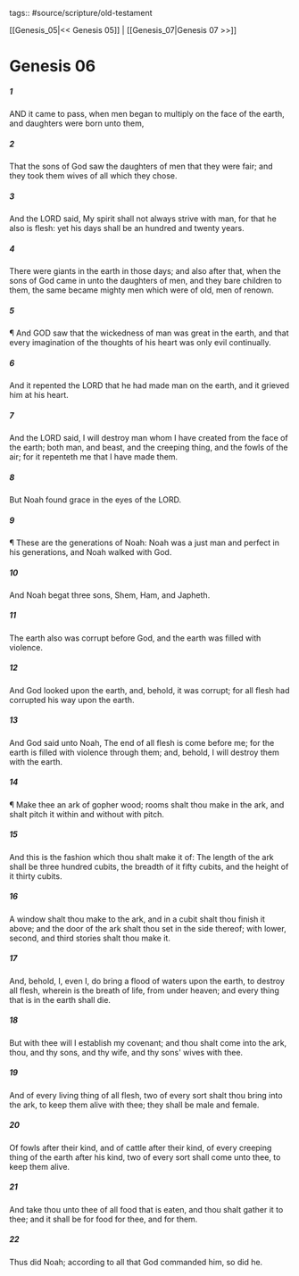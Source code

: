 tags:: #source/scripture/old-testament

[[Genesis_05|<< Genesis 05]] | [[Genesis_07|Genesis 07 >>]]

# Genesis 06

##### 1

AND it came to pass, when men began to multiply on the face of the earth, and daughters were born unto them,

##### 2

That the sons of God saw the daughters of men that they were fair; and they took them wives of all which they chose.

##### 3

And the LORD said, My spirit shall not always strive with man, for that he also is flesh: yet his days shall be an hundred and twenty years.

##### 4

There were giants in the earth in those days; and also after that, when the sons of God came in unto the daughters of men, and they bare children to them, the same became mighty men which were of old, men of renown.

##### 5

¶ And GOD saw that the wickedness of man was great in the earth, and that every imagination of the thoughts of his heart was only evil continually.

##### 6

And it repented the LORD that he had made man on the earth, and it grieved him at his heart.

##### 7

And the LORD said, I will destroy man whom I have created from the face of the earth; both man, and beast, and the creeping thing, and the fowls of the air; for it repenteth me that I have made them.

##### 8

But Noah found grace in the eyes of the LORD.

##### 9

¶ These are the generations of Noah: Noah was a just man and perfect in his generations, and Noah walked with God.

##### 10

And Noah begat three sons, Shem, Ham, and Japheth.

##### 11

The earth also was corrupt before God, and the earth was filled with violence.

##### 12

And God looked upon the earth, and, behold, it was corrupt; for all flesh had corrupted his way upon the earth.

##### 13

And God said unto Noah, The end of all flesh is come before me; for the earth is filled with violence through them; and, behold, I will destroy them with the earth.

##### 14

¶ Make thee an ark of gopher wood; rooms shalt thou make in the ark, and shalt pitch it within and without with pitch.

##### 15

And this is the fashion which thou shalt make it of: The length of the ark shall be three hundred cubits, the breadth of it fifty cubits, and the height of it thirty cubits.

##### 16

A window shalt thou make to the ark, and in a cubit shalt thou finish it above; and the door of the ark shalt thou set in the side thereof; with lower, second, and third stories shalt thou make it.

##### 17

And, behold, I, even I, do bring a flood of waters upon the earth, to destroy all flesh, wherein is the breath of life, from under heaven; and every thing that is in the earth shall die.

##### 18

But with thee will I establish my covenant; and thou shalt come into the ark, thou, and thy sons, and thy wife, and thy sons' wives with thee.

##### 19

And of every living thing of all flesh, two of every sort shalt thou bring into the ark, to keep them alive with thee; they shall be male and female.

##### 20

Of fowls after their kind, and of cattle after their kind, of every creeping thing of the earth after his kind, two of every sort shall come unto thee, to keep them alive.

##### 21

And take thou unto thee of all food that is eaten, and thou shalt gather it to thee; and it shall be for food for thee, and for them.

##### 22

Thus did Noah; according to all that God commanded him, so did he.
